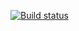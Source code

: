 
[![Build status](https://ci.appveyor.com/api/projects/status/q13wqctg2x3jgjto?svg=true)](https://ci.appveyor.com/project/Cesaress/ahj-homework-1.3)
